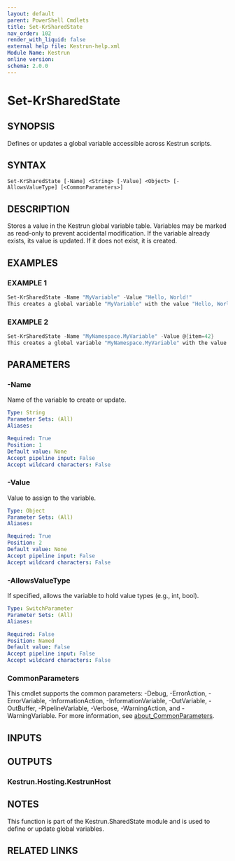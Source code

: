 ```yaml
---
layout: default
parent: PowerShell Cmdlets
title: Set-KrSharedState
nav_order: 102
render_with_liquid: false
external help file: Kestrun-help.xml
Module Name: Kestrun
online version:
schema: 2.0.0
---
```


# Set-KrSharedState

## SYNOPSIS
Defines or updates a global variable accessible across Kestrun scripts.

## SYNTAX

```
Set-KrSharedState [-Name] <String> [-Value] <Object> [-AllowsValueType] [<CommonParameters>]
```

## DESCRIPTION
Stores a value in the Kestrun global variable table.
Variables may be marked
as read-only to prevent accidental modification.
If the variable already exists, its value is updated.
If it does not exist,
it is created.

## EXAMPLES

### EXAMPLE 1
```powershell
Set-KrSharedState -Name "MyVariable" -Value "Hello, World!"
This creates a global variable "MyVariable" with the value "Hello, World!".
```

### EXAMPLE 2
```powershell
Set-KrSharedState -Name "MyNamespace.MyVariable" -Value @{item=42}
This creates a global variable "MyNamespace.MyVariable" with the value @{item=42}.
```

## PARAMETERS

### -Name
Name of the variable to create or update.

```yaml
Type: String
Parameter Sets: (All)
Aliases:

Required: True
Position: 1
Default value: None
Accept pipeline input: False
Accept wildcard characters: False
```

### -Value
Value to assign to the variable.

```yaml
Type: Object
Parameter Sets: (All)
Aliases:

Required: True
Position: 2
Default value: None
Accept pipeline input: False
Accept wildcard characters: False
```

### -AllowsValueType
If specified, allows the variable to hold value types (e.g., int, bool).

```yaml
Type: SwitchParameter
Parameter Sets: (All)
Aliases:

Required: False
Position: Named
Default value: False
Accept pipeline input: False
Accept wildcard characters: False
```

### CommonParameters
This cmdlet supports the common parameters: -Debug, -ErrorAction, -ErrorVariable, -InformationAction, -InformationVariable, -OutVariable, -OutBuffer, -PipelineVariable, -Verbose, -WarningAction, and -WarningVariable. For more information, see [about_CommonParameters](http://go.microsoft.com/fwlink/?LinkID=113216).

## INPUTS

## OUTPUTS

### Kestrun.Hosting.KestrunHost
## NOTES
This function is part of the Kestrun.SharedState module and is used to define or update global variables.

## RELATED LINKS
